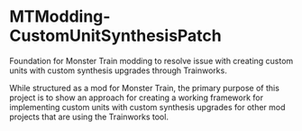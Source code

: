 # MTModding-CustomUnitSynthesisPatch
Foundation for Monster Train modding to resolve issue with creating custom units with custom synthesis upgrades through Trainworks.

While structured as a mod for Monster Train, the primary purpose of this project is to show an approach for creating a working framework for implementing custom units with custom synthesis upgrades for other mod projects that are using the Trainworks tool.

